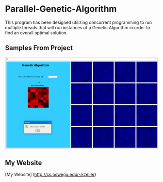 # Parallel-Genetic-Algorithm
This program has been designed utilizing concurrent programming to run multiple threads that will run instances of a Genetic Algorithm in order to find an overall optimal solution.

## Samples From Project
![Visual of the GUI](./Visuals/GUI.png)

## My Website
[My Website]
(http://cs.oswego.edu/~kzeller)